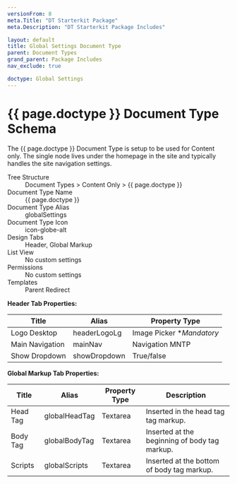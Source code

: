 ```yaml
---
versionFrom: 8
meta.Title: "DT Starterkit Package"
meta.Description: "DT Starterkit Package Includes"

layout: default
title: Global Settings Document Type
parent: Document Types
grand_parent: Package Includes
nav_exclude: true

doctype: Global Settings
---
```


# {{ page.doctype }} Document Type Schema

The {{ page.doctype }} Document Type is setup to be used for Content only. The single node lives under the homepage in the site and typically handles the site navigation settings.

<dl>
    <dt>Tree Structure</dt> <dd>Document Types > Content Only > {{ page.doctype }}</dd>
    <dt>Document Type Name</dt> <dd>{{ page.doctype }}</dd>
    <dt>Document Type Alias</dt> <dd>globalSettings</dd>
    <dt>Document Type Icon</dt> <dd>icon-globe-alt</dd>
    <dt>Design Tabs</dt> <dd>Header, Global Markup</dd>
    <dt>List View</dt> <dd>No custom settings</dd>
    <dt>Permissions</dt> <dd>No custom settings</dd>
    <dt>Templates</dt> <dd>Parent Redirect</dd>
</dl>

**Header Tab Properties:**

| Title | Alias | Property Type |
|-------|-------|---------------|
| Logo Desktop | headerLogoLg | Image Picker **Mandatory* |
| Main Navigation | mainNav | Navigation MNTP |
| Show Dropdown | showDropdown | True/false |

**Global Markup Tab Properties:**

| Title | Alias | Property Type | Description |
|-------|-------|---------------|-------------|
| Head Tag | globalHeadTag | Textarea | Inserted in the head tag tag markup. |
| Body Tag | globalBodyTag | Textarea | Inserted at the beginning of body tag markup. |
| Scripts | globalScripts | Textarea | Inserted at the bottom of body tag markup. |